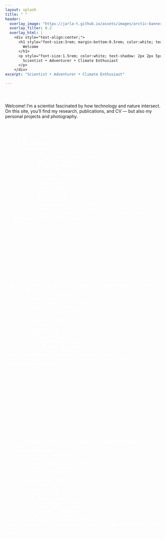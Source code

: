 ```yaml
---
layout: splash
title: " "
header:
  overlay_image: "https://jarla-t.github.io/assets/images/arctic-banner.jpg"
  overlay_filter: 0.2
  overlay_html: |
    <div style="text-align:center;">
      <h1 style="font-size:3rem; margin-bottom:0.5rem; color:white; text-shadow: 2px 2px 5px rgba(0,0,0,0.5);">
        Welcome
      </h1>
      <p style="font-size:1.5rem; color:white; text-shadow: 2px 2px 5px rgba(0,0,0,0.5);">
        Scientist • Adventurer • Climate Enthusiast
      </p>
    </div>
excerpt: "Scientist • Adventurer • Climate Enthusiast"

---
```



<br style="line-height: 3em;">
Welcome! I’m a scientist fascinated by how technology and nature intersect.  
On this site, you’ll find my research, publications, and CV — but also my personal projects and photography.

<div style="display: flex; flex-wrap: wrap; gap: 20px; margin-top: 2rem;">

  <a href="/research/" style="flex: 1 1 300px; 
       position: relative; 
       color: white; 
       text-decoration: none; 
       border-radius: 8px; 
       overflow: hidden; 
       aspect-ratio: 1 / 1;
       min-width: 280px; ;">

    <img src="https://jarla-t.github.io/assets/images/research-icon.png" 
         alt="Research" 
         style="position: absolute; 
                top: 0; left: 0; 
                width: 100%; height: 100%; 
                object-fit: cover; 
                filter: brightness(0.6);">

    <div style="position: relative; 
                z-index: 1; 
                padding: 15px; 
                height: 100%; 
                display: flex; 
                flex-direction: column; 
                justify-content: center; 
                background: rgba(0,0,0,0.3);">
      <h3 style="margin: 0 0 0.5rem;">Research</h3>
      <p style="margin: 0;">Perovskites, solar cells, and climate-related materials science.</p>
    </div>

  </a>

  <a href="/hobbies/" style="flex: 1 1 300px; 
       position: relative; 
       color: white; 
       text-decoration: none; 
       border-radius: 8px; 
       overflow: hidden; 
       aspect-ratio: 1 / 1;
       min-width: 280px; ;">

    <img src="https://jarla-t.github.io/assets/images/hobbies-icon.png" 
         alt="Hobbies" 
         style="position: absolute; 
                top: 0; left: 0; 
                width: 100%; height: 100%; 
                object-fit: cover; 
                filter: brightness(0.6);">

    <div style="position: relative; 
                z-index: 1; 
                padding: 15px; 
                height: 100%; 
                display: flex; 
                flex-direction: column; 
                justify-content: center; 
                background: rgba(0,0,0,0.3);">
      <h3 style="margin: 0 0 0.5rem;">Hobbies</h3>
      <p style="margin: 0;">Arctic exploration, climate change stories, outdoor adventures.</p>
    </div>

  </a>

  <a href="/photography/" style="flex: 1 1 300px; 
       position: relative; 
       color: white; 
       text-decoration: none; 
       border-radius: 8px; 
       overflow: hidden; 
       aspect-ratio: 1 / 1;
       min-width: 280px; ;">

    <img src="https://jarla-t.github.io/assets/images/photography-icon.png" 
         alt="Photography" 
         style="position: absolute; 
                top: 0; left: 0; 
                width: 100%; height: 100%; 
                object-fit: cover; 
                filter: brightness(0.6);">

    <div style="position: relative; 
                z-index: 1; 
                padding: 15px; 
                height: 100%; 
                display: flex; 
                flex-direction: column; 
                justify-content: center; 
                background: rgba(0,0,0,0.3);
                text-allign: center;">
      <h3 style="margin: 0 0 0.5rem;">Photography</h3>
      <p style="margin: 0;">Capturing the beauty of nature and life in the Arctic.</p>
    </div>

  </a>

</div>

